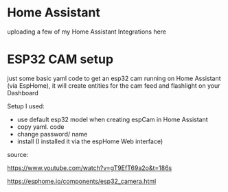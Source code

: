 # Home Assistant
uploading a few of my Home Assistant Integrations here

# ESP32 CAM setup
just some basic yaml code to get an esp32 cam running on Home Assistant (via EspHome),
it will create entities for the cam feed and flashlight on your Dashboard

Setup I used:
- use default esp32 model when creating espCam in Home Assistant
- copy yaml. code
- change password/ name
- install (I installed it via the espHome Web interface)

source:

https://www.youtube.com/watch?v=gT9EfT69a2o&t=186s

https://esphome.io/components/esp32_camera.html
